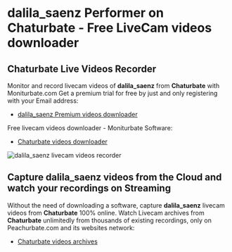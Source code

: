 # dalila_saenz Performer on Chaturbate - Free LiveCam videos downloader

## Chaturbate Live Videos Recorder

Monitor and record livecam videos of **dalila_saenz** from **Chaturbate** with Moniturbate.com
Get a premium trial for free by just and only registering with your Email address:
* [dalila_saenz Premium videos downloader](https://moniturbate.com/request-demo-licence-key.html)

Free livecam videos downloader - Moniturbate Software:
* [Chaturbate videos downloader](https://moniturbate.com/moniturbate-download-software.html)

![dalila_saenz livecam videos recorder](https://peachurnet.com/templates/moniturbate-software.png)


## Capture dalila_saenz videos from the Cloud and watch your recordings on Streaming

Without the need of downloading a software, capture **dalila_saenz** livecam videos from **Chaturbate** 100% online.
Watch Livecam archives from **Chaturbate** unlimitedly from thousands of existing recordings, only on Peachurbate.com and its websites network:
* [Chaturbate videos archives](https://peachurnet.com/)